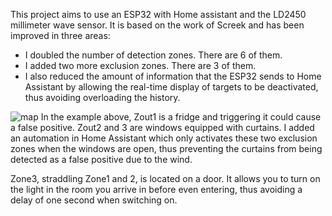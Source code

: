 This project aims to use an ESP32 with Home assistant and the LD2450 millimeter wave sensor. It is based on the work of Screek and has been improved in three areas:
- I doubled the number of detection zones. There are 6 of them.
- I added two more exclusion zones. There are 3 of them.
- I also reduced the amount of information that the ESP32 sends to Home Assistant by allowing the real-time display of targets to be deactivated, thus avoiding overloading the history.

<picture>
 <img alt="map" src="https://forum.hacf.fr/uploads/default/original/3X/1/9/1907ece722a7cb17f05766ece8f75fd0125ae461.png">
</picture>
In the example above, Zout1 is a fridge and triggering it could cause a false positive. Zout2 and 3 are windows equipped with curtains. I added an automation in Home Assistant which only activates these two exclusion zones when the windows are open, thus preventing the curtains from being detected as a false positive due to the wind.

Zone3, straddling Zone1 and 2, is located on a door. It allows you to turn on the light in the room you arrive in before even entering, thus avoiding a delay of one second when switching on.
